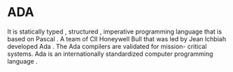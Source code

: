 # ADA
It is statically typed , structured , imperative programming language that is based on Pascal .  A team of CII Honeywell Bull that was led by Jean Ichbiah developed Ada . The Ada compilers are validated for mission- critical systems. Ada is an internationally standardized computer programming language .
